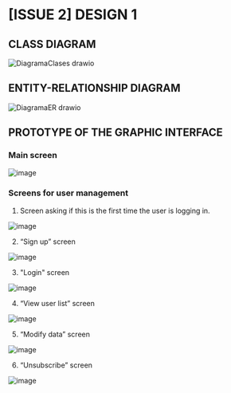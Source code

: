 # [ISSUE 2] DESIGN 1

## CLASS DIAGRAM
![DiagramaClases drawio](https://user-images.githubusercontent.com/98974760/215841857-39c7c8b6-e1b9-41a2-8b6b-b144d4ce60f0.png)

## ENTITY-RELATIONSHIP DIAGRAM
![DiagramaER drawio](https://user-images.githubusercontent.com/98974760/215842230-0e460e1a-5577-43c7-91d4-5cdd58b6cc7d.png)

## PROTOTYPE OF THE GRAPHIC INTERFACE
### Main screen
![image](https://user-images.githubusercontent.com/98974760/215842688-fdb25374-3edb-4811-b1d8-a16c5172f283.png)

### Screens for user management
1. Screen asking if this is the first time the user is logging in.

![image](https://user-images.githubusercontent.com/98974760/215842897-be35c354-546d-4dc1-b2e2-b70d9ac2587e.png)

2. “Sign up” screen

![image](https://user-images.githubusercontent.com/98974760/215843040-bb29dcd6-0870-4938-9b11-d1eb7b6213e1.png)

3. "Login" screen

![image](https://user-images.githubusercontent.com/98974760/215843145-0d82f407-add6-44cb-9660-01a447da1a50.png)

4. “View user list” screen

![image](https://user-images.githubusercontent.com/98974760/215843248-2fb3da59-bb0a-4b79-a9cc-fcc7d4d7ffe1.png)

5. “Modify data” screen

![image](https://user-images.githubusercontent.com/98974760/215843403-29fdf3bc-87eb-4197-8f12-a391267e0e85.png)

6. “Unsubscribe” screen

![image](https://user-images.githubusercontent.com/98974760/215843560-454c4a4a-5535-49b0-bdca-a2180215b253.png)
